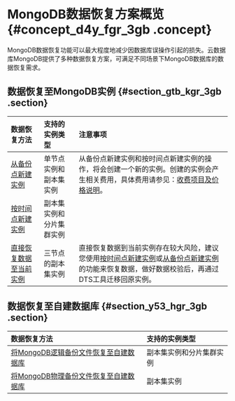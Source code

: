 # MongoDB数据恢复方案概览 {#concept_d4y_fgr_3gb .concept}

MongoDB数据恢复功能可以最大程度地减少因数据库误操作引起的损失。云数据库MongoDB提供了多种数据恢复方案，可满足不同场景下MongoDB数据库的数据恢复需求。

## 数据恢复至MongoDB实例 {#section_gtb_kgr_3gb .section}

|数据恢复方法|支持的实例类型|注意事项|
|:-----|:------|:---|
|[从备份点新建实例](cn.zh-CN/用户指南/数据恢复/从备份点新建实例.md#)|单节点实例和副本集实例|从备份点新建实例和按时间点新建实例的操作，将会创建一个新的实例。创建的实例会产生相关费用，具体费用请参见：[收费项目及价格说明](https://help.aliyun.com/document_detail/54285.html#concept-jww-bny-32b)。|
|[按时间点新建实例](cn.zh-CN/用户指南/数据恢复/按时间点新建实例.md#)|副本集实例和分片集群实例|
|[直接恢复数据至当前实例](cn.zh-CN/用户指南/数据恢复/直接恢复数据到当前实例.md#)|三节点的副本集实例|直接恢复数据到当前实例存在较大风险，建议您使用[按时间点新建实例](https://help.aliyun.com/document_detail/55014.html#task342)或[从备份点新建实例](cn.zh-CN/用户指南/数据恢复/从备份点新建实例.md#)的功能来恢复数据，做好数据校验后，再通过DTS工具迁移回原实例。|

## 数据恢复至自建数据库 {#section_y53_hgr_3gb .section}

|数据恢复方法|支持的实例类型|
|:-----|:------|
|[将MongoDB逻辑备份文件恢复至自建数据库](cn.zh-CN/用户指南/数据恢复/逻辑备份恢复至自建数据库.md#)|副本集实例和分片集群实例|
|[将MongoDB物理备份文件恢复至自建数据库](cn.zh-CN/用户指南/数据恢复/物理备份恢复至自建数据库/将MongoDB物理备份文件恢复至自建数据库.md#)|副本集实例|

